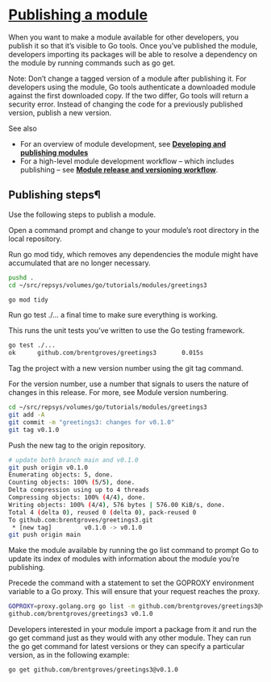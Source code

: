 # **[Publishing a module](https://go.dev/doc/modules/publishing)**

When you want to make a module available for other developers, you publish it so that it’s visible to Go tools. Once you’ve published the module, developers importing its packages will be able to resolve a dependency on the module by running commands such as go get.

Note: Don’t change a tagged version of a module after publishing it. For developers using the module, Go tools authenticate a downloaded module against the first downloaded copy. If the two differ, Go tools will return a security error. Instead of changing the code for a previously published version, publish a new version.

See also

- For an overview of module development, see **[Developing and publishing modules](https://go.dev/doc/modules/developing)**
- For a high-level module development workflow – which includes publishing – see **[Module release and versioning workflow](https://go.dev/doc/modules/release-workflow)**.

## Publishing steps¶

Use the following steps to publish a module.

Open a command prompt and change to your module’s root directory in the local repository.

Run go mod tidy, which removes any dependencies the module might have accumulated that are no longer necessary.

```bash
pushd .
cd ~/src/repsys/volumes/go/tutorials/modules/greetings3

go mod tidy
```

Run go test ./... a final time to make sure everything is working.

This runs the unit tests you’ve written to use the Go testing framework.

```bash
go test ./...
ok      github.com/brentgroves/greetings3       0.015s
```

Tag the project with a new version number using the git tag command.

For the version number, use a number that signals to users the nature of changes in this release. For more, see Module version numbering.

```bash
cd ~/src/repsys/volumes/go/tutorials/modules/greetings3
git add -A
git commit -m "greetings3: changes for v0.1.0"
git tag v0.1.0
```

Push the new tag to the origin repository.

```bash
# update both branch main and v0.1.0
git push origin v0.1.0
Enumerating objects: 5, done.
Counting objects: 100% (5/5), done.
Delta compression using up to 4 threads
Compressing objects: 100% (4/4), done.
Writing objects: 100% (4/4), 576 bytes | 576.00 KiB/s, done.
Total 4 (delta 0), reused 0 (delta 0), pack-reused 0
To github.com:brentgroves/greetings3.git
 * [new tag]         v0.1.0 -> v0.1.0
git push origin main
```

Make the module available by running the go list command to prompt Go to update its index of modules with information about the module you’re publishing.

Precede the command with a statement to set the GOPROXY environment variable to a Go proxy. This will ensure that your request reaches the proxy.

```bash
GOPROXY=proxy.golang.org go list -m github.com/brentgroves/greetings3@v0.1.0
github.com/brentgroves/greetings3 v0.1.0
```

Developers interested in your module import a package from it and run the go get command just as they would with any other module. They can run the go get command for latest versions or they can specify a particular version, as in the following example:

```bash
go get github.com/brentgroves/greetings3@v0.1.0
```
